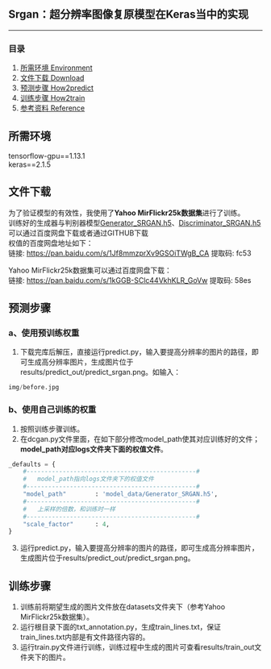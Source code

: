 ## Srgan：超分辨率图像复原模型在Keras当中的实现
---

### 目录
1. [所需环境 Environment](#所需环境)
3. [文件下载 Download](#文件下载)
4. [预测步骤 How2predict](#预测步骤)
5. [训练步骤 How2train](#训练步骤)
6. [参考资料 Reference](#Reference)

## 所需环境
tensorflow-gpu==1.13.1    
keras==2.1.5    

## 文件下载
为了验证模型的有效性，我使用了**Yahoo MirFlickr25k数据集**进行了训练。    
训练好的生成器与判别器模型[Generator_SRGAN.h5](https://github.com/bubbliiiing/srgan-keras/releases/download/v1.0/Generator_SRGAN.h5)、[Discriminator_SRGAN.h5](https://github.com/bubbliiiing/srgan-keras/releases/download/v1.0/Discriminator_SRGAN.h5)可以通过百度网盘下载或者通过GITHUB下载    
权值的百度网盘地址如下：    
链接: https://pan.baidu.com/s/1Jf8mmzprXv9GSOiTWgB_CA 提取码: fc53  

Yahoo MirFlickr25k数据集可以通过百度网盘下载：   
链接: https://pan.baidu.com/s/1kGGB-SClc44VkhKLR_GoVw 提取码: 58es  

## 预测步骤
### a、使用预训练权重
1. 下载完库后解压，直接运行predict.py，输入要提高分辨率的图片的路径，即可生成高分辨率图片，生成图片位于results/predict_out/predict_srgan.png。如输入：
```python
img/before.jpg
```
### b、使用自己训练的权重 
1. 按照训练步骤训练。    
2. 在dcgan.py文件里面，在如下部分修改model_path使其对应训练好的文件；**model_path对应logs文件夹下面的权值文件**。    
```python
_defaults = {
    #-----------------------------------------------#
    #   model_path指向logs文件夹下的权值文件
    #-----------------------------------------------#
    "model_path"        : 'model_data/Generator_SRGAN.h5',
    #-----------------------------------------------#
    #   上采样的倍数，和训练时一样
    #-----------------------------------------------#
    "scale_factor"      : 4, 
}
```
3. 运行predict.py，输入要提高分辨率的图片的路径，即可生成高分辨率图片，生成图片位于results/predict_out/predict_srgan.png。 

## 训练步骤
1. 训练前将期望生成的图片文件放在datasets文件夹下（参考Yahoo MirFlickr25k数据集）。  
2. 运行根目录下面的txt_annotation.py，生成train_lines.txt，保证train_lines.txt内部是有文件路径内容的。  
3. 运行train.py文件进行训练，训练过程中生成的图片可查看results/train_out文件夹下的图片。  



